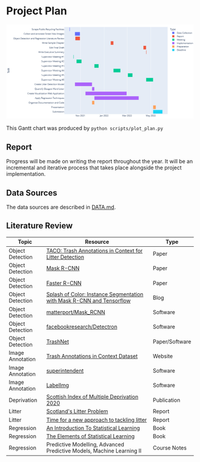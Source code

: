 # Project Plan

![Gantt chart](../images/project-plan.png)

This Gantt chart was produced by `python scripts/plot_plan.py`

## Report

Progress will be made on writing the report throughout the year. It will be an incremental and iterative process that takes place alongside the project implementation.

## Data Sources

The data sources are described in [DATA.md](./DATA.md).

## Literature Review

| Topic            | Resource                                                                                                                                                                                      | Type           |
| ---------------- | --------------------------------------------------------------------------------------------------------------------------------------------------------------------------------------------- | -------------- |
| Object Detection | [TACO: Trash Annotations in Context for Litter Detection](https://arxiv.org/abs/2003.06975)                                                                                                   | Paper          |
| Object Detection | [Mask R-CNN](https://arxiv.org/abs/1703.06870)                                                                                                                                                | Paper          |
| Object Detection | [Faster R-CNN](https://arxiv.org/abs/1506.01497v3)                                                                                                                                            | Paper          |
| Object Detection | [Splash of Color: Instance Segmentation with Mask R-CNN and Tensorflow](https://engineering.matterport.com/splash-of-color-instance-segmentation-with-mask-r-cnn-and-tensorflow-7c761e238b46) | Blog           |
| Object Detection | [matterport/Mask_RCNN](https://github.com/matterport/Mask_RCNN)                                                                                                                               | Software       |
| Object Detection | [facebookresearch/Detectron](https://github.com/facebookresearch/Detectron)                                                                                                                   | Software       |
| Object Detection | [TrashNet](https://github.com/garythung/trashnet)                                                                                                                                             | Paper/Software |
| Image Annotation | [Trash Annotations in Context Dataset](http://tacodataset.org/)                                                                                                                               | Website        |
| Image Annotation | [superintendent](https://superintendent.readthedocs.io/en/latest/active-learning.html)                                                                                                        | Software       |
| Image Annotation | [LabelImg](https://github.com/tzutalin/labelImg)                                                                                                                                              | Software       |
| Deprivation      | [Scottish Index of Multiple Deprivation 2020](https://www.gov.scot/publications/scottish-index-multiple-deprivation-2020/)                                                                    | Publication    |
| Litter           | [Scotland's Litter Problem](https://www.zerowastescotland.org.uk/sites/default/files/Scotland%27s%20Litter%20Problem%20-%20Full%20Final%20Report.pdf)                                         | Report         |
| Litter           | [Time for a new approach to tackling litter](https://www.keepscotlandbeautiful.org/media/1566897/leq-2020-report-final-041220.pdf)                                                            | Report         |
| Regression       | [An Introduction To Statistical Learning](https://www.statlearning.com/)                                                                                                                      | Book           |
| Regression       | [The Elements of Statistical Learning](https://web.stanford.edu/~hastie/ElemStatLearn/)                                                                                                       | Book           |
| Regression       | Predictive Modelling, Advanced Predictive Models, Machine Learning II                                                                                                                         | Course Notes   |
